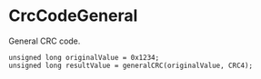 CrcCodeGeneral
==============

General CRC code.
```
unsigned long originalValue = 0x1234;
unsigned long resultValue = generalCRC(originalValue, CRC4);
```
